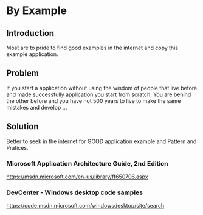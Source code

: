 # By Example

## Introduction

Most are to pride to find good examples in the internet
and copy this example application.

## Problem

If you start a application without using the wisdom
of people that live before and made successfully application
you start from scratch. You are behind the other before
and you have not 500 years to live to make the same mistakes
and develop ...

## Solution

Better to seek in the internet for GOOD application example
and Pattern and Pratices.

### Microsoft Application Architecture Guide, 2nd Edition

https://msdn.microsoft.com/en-us/library/ff650706.aspx

### DevCenter - Windows desktop code samples

https://code.msdn.microsoft.com/windowsdesktop/site/search
